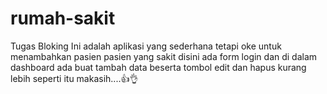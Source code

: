 # rumah-sakit
Tugas Bloking
Ini adalah aplikasi yang sederhana tetapi oke untuk menambahkan pasien pasien yang sakit disini ada form login dan di dalam dashboard ada buat tambah data beserta tombol edit dan hapus kurang lebih seperti itu makasih....👍👌
